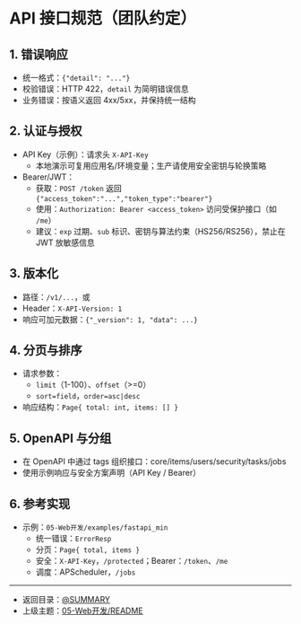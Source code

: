 # API 接口规范（团队约定）

## 1. 错误响应

- 统一格式：`{"detail": "..."}`
- 校验错误：HTTP 422，`detail` 为简明错误信息
- 业务错误：按语义返回 4xx/5xx，并保持统一结构

## 2. 认证与授权

- API Key（示例）：请求头 `X-API-Key`
  - 本地演示可复用应用名/环境变量；生产请使用安全密钥与轮换策略
- Bearer/JWT：
  - 获取：`POST /token` 返回 `{"access_token":"...","token_type":"bearer"}`
  - 使用：`Authorization: Bearer <access_token>` 访问受保护接口（如 `/me`）
  - 建议：`exp` 过期、`sub` 标识、密钥与算法约束（HS256/RS256），禁止在 JWT 放敏感信息

## 3. 版本化

- 路径：`/v1/...`，或
- Header：`X-API-Version: 1`
- 响应可加元数据：`{"_version": 1, "data": ...}`

## 4. 分页与排序

- 请求参数：
  - `limit`（1-100）、`offset`（>=0）
  - `sort=field`，`order=asc|desc`
- 响应结构：`Page{ total: int, items: [] }`

## 5. OpenAPI 与分组

- 在 OpenAPI 中通过 tags 组织接口：core/items/users/security/tasks/jobs
- 使用示例响应与安全方案声明（API Key / Bearer）

## 6. 参考实现

- 示例：`05-Web开发/examples/fastapi_min`
  - 统一错误：`ErrorResp`
  - 分页：`Page{ total, items }`
  - 安全：`X-API-Key`，`/protected`；Bearer：`/token`、`/me`
  - 调度：APScheduler，`/jobs`

---

- 返回目录：[@SUMMARY](../SUMMARY.md)
- 上级主题：[05-Web开发/README](./README.md)
